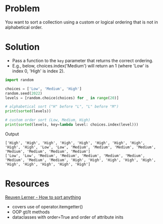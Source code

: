 # Problem

You want to sort a collection using a custom or logical ordering that is not in alphabetical order. 

# Solution
* Pass a function to the `key` parameter that returns the correct ordering. 
* E.g., below, choices.index('Medium') will return an 1 (where 'Low' is index 0, 'High' is index 2).

```python
import random

choices = ['Low', 'Medium', 'High']
random.seed(2022)
levels = [random.choice(choices) for _ in range(20)]

# alphabetical sort ("H" before "L", "L" before "M")
print(sorted(levels))

# custom order sort (Low, Medium, High)
print(sorted(levels, key=lambda level: choices.index(level)))
```

Output
```
['High', 'High', 'High', 'High', 'High', 'High', 'High', 'High', 'High', 'High', 'Low', 'Low', 'Medium', 'Medium', 'Medium', 'Medium', 'Medium', 'Medium', 'Medium', 'Medium']
['Low', 'Low', 'Medium', 'Medium', 'Medium', 'Medium', 'Medium', 'Medium', 'Medium', 'Medium', 'High', 'High', 'High', 'High', 'High', 'High', 'High', 'High', 'High', 'High']
```

# Resources

[Reuven Lerner - How to sort anything](https://www.youtube.com/watch?v=Z3c2LvEJeu0)
* covers use of operator.itemgetter()
* OOP gt/lt methods
* dataclasses with order=True and order of attribute inits
